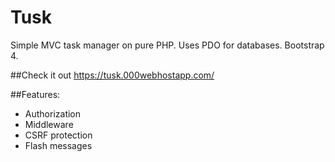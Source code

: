 # Tusk

Simple MVC task manager on pure PHP. 
Uses PDO for databases.
Bootstrap 4.

##Check it out
https://tusk.000webhostapp.com/

##Features:
* Authorization
* Middleware
* CSRF protection
* Flash messages
